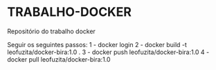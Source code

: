 # TRABALHO-DOCKER
Repositório do trabalho docker 


Seguir os seguintes passos:
1 - docker login
2 - docker build -t leofuzita/docker-bira:1.0 .
3 - docker push leofuzita/docker-bira:1.0
4 - docker pull leofuzita/docker-bira:1.0
